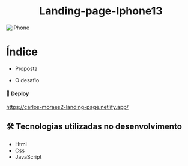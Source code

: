 <h1 align="center">Landing-page-Iphone13</h1>

![iPhone]( https://user-images.githubusercontent.com/97799788/188238224-1c73152f-efc6-486e-9cd9-f377567fcb65.png )

# Índice

- Proposta

- O desafio

#### 🚀 Deploy
https://carlos-moraes2-landing-page.netlify.app/

## 🛠️ Tecnologias utilizadas no desenvolvimento

* Html
* Css
* JavaScript


